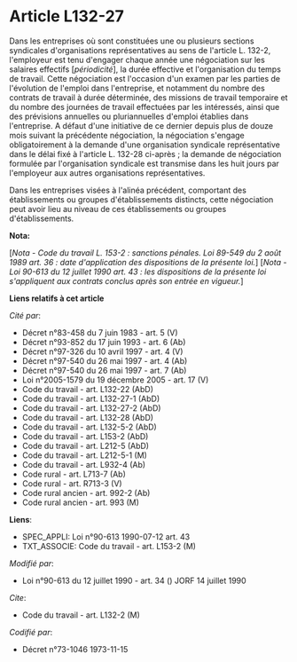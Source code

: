 # Article L132-27

Dans les entreprises où sont constituées une ou plusieurs sections syndicales d'organisations représentatives au sens de
l'article L. 132-2, l'employeur est tenu d'engager chaque année une négociation sur les salaires effectifs [*périodicité*],
la durée effective et l'organisation du temps de travail. Cette négociation est l'occasion d'un examen par les parties de
l'évolution de l'emploi dans l'entreprise, et notamment du nombre des contrats de travail à durée déterminée, des missions de
travail temporaire et du nombre des journées de travail effectuées par les intéressés, ainsi que des prévisions annuelles ou
pluriannuelles d'emploi établies dans l'entreprise. A défaut d'une initiative de ce dernier depuis plus de douze mois suivant
la précédente négociation, la négociation s'engage obligatoirement à la demande d'une organisation syndicale représentative
dans le délai fixé à l'article L. 132-28 ci-après ; la demande de négociation formulée par l'organisation syndicale est
transmise dans les huit jours par l'employeur aux autres organisations représentatives.

Dans les entreprises visées à l'alinéa précédent, comportant des établissements ou groupes d'établissements distincts, cette
négociation peut avoir lieu au niveau de ces établissements ou groupes d'établissements.

**Nota:**

[*Nota - Code du travail L. 153-2 : sanctions pénales. Loi 89-549 du 2 août 1989 art. 36 : date d'application des
dispositions de la présente loi.*]    [*Nota - Loi 90-613 du 12 juillet 1990 art. 43 : les dispositions de la présente loi
s'appliquent aux contrats conclus après son entrée en vigueur.*]

**Liens relatifs à cet article**

_Cité par_:

  - Décret n°83-458 du 7 juin 1983 - art. 5 (V)
  - Décret n°93-852 du 17 juin 1993 - art. 6 (Ab)
  - Décret n°97-326 du 10 avril 1997 - art. 4 (V)
  - Décret n°97-540 du 26 mai 1997 - art. 4 (Ab)
  - Décret n°97-540 du 26 mai 1997 - art. 7 (Ab)
  - Loi n°2005-1579 du 19 décembre 2005 - art. 17 (V)
  - Code du travail - art. L132-22 (AbD)
  - Code du travail - art. L132-27-1 (AbD)
  - Code du travail - art. L132-27-2 (AbD)
  - Code du travail - art. L132-28 (AbD)
  - Code du travail - art. L132-5-2 (AbD)
  - Code du travail - art. L153-2 (AbD)
  - Code du travail - art. L212-5 (AbD)
  - Code du travail - art. L212-5-1 (M)
  - Code du travail - art. L932-4 (Ab)
  - Code rural - art. L713-7 (Ab)
  - Code rural - art. R713-3 (V)
  - Code rural ancien - art. 992-2 (Ab)
  - Code rural ancien - art. 993 (M)

**Liens**:

  - SPEC_APPLI: Loi n°90-613 1990-07-12 art. 43
  - TXT_ASSOCIE: Code du travail - art. L153-2 (M)

_Modifié par_:

  - Loi n°90-613 du 12 juillet 1990 - art. 34 () JORF 14 juillet 1990

_Cite_:

  - Code du travail - art. L132-2 (M)

_Codifié par_:

  - Décret n°73-1046 1973-11-15
